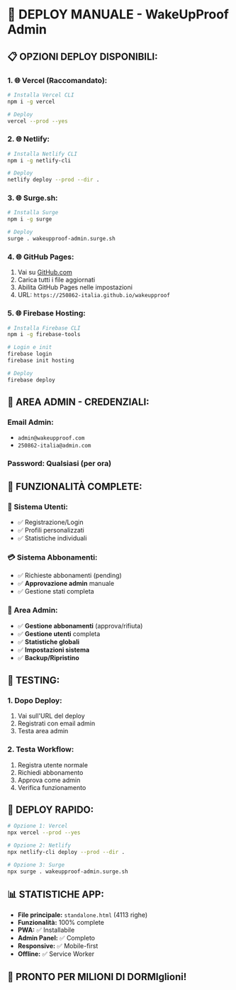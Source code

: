 # 🚀 DEPLOY MANUALE - WakeUpProof Admin

## 📋 **OPZIONI DEPLOY DISPONIBILI:**

### **1. 🌐 Vercel (Raccomandato):**
```bash
# Installa Vercel CLI
npm i -g vercel

# Deploy
vercel --prod --yes
```

### **2. 🌐 Netlify:**
```bash
# Installa Netlify CLI
npm i -g netlify-cli

# Deploy
netlify deploy --prod --dir .
```

### **3. 🌐 Surge.sh:**
```bash
# Installa Surge
npm i -g surge

# Deploy
surge . wakeupproof-admin.surge.sh
```

### **4. 🌐 GitHub Pages:**
1. Vai su [GitHub.com](https://github.com/250862-italia/wakeupproof)
2. Carica tutti i file aggiornati
3. Abilita GitHub Pages nelle impostazioni
4. URL: `https://250862-italia.github.io/wakeupproof`

### **5. 🌐 Firebase Hosting:**
```bash
# Installa Firebase CLI
npm i -g firebase-tools

# Login e init
firebase login
firebase init hosting

# Deploy
firebase deploy
```

## 🔐 **AREA ADMIN - CREDENZIALI:**

### **Email Admin:**
- `admin@wakeupproof.com`
- `250862-italia@admin.com`

### **Password:** Qualsiasi (per ora)

## 📱 **FUNZIONALITÀ COMPLETE:**

### **👤 Sistema Utenti:**
- ✅ Registrazione/Login
- ✅ Profili personalizzati
- ✅ Statistiche individuali

### **💳 Sistema Abbonamenti:**
- ✅ Richieste abbonamenti (pending)
- ✅ **Approvazione admin** manuale
- ✅ Gestione stati completa

### **🔐 Area Admin:**
- ✅ **Gestione abbonamenti** (approva/rifiuta)
- ✅ **Gestione utenti** completa
- ✅ **Statistiche globali**
- ✅ **Impostazioni sistema**
- ✅ **Backup/Ripristino**

## 🎯 **TESTING:**

### **1. Dopo Deploy:**
1. Vai sull'URL del deploy
2. Registrati con email admin
3. Testa area admin

### **2. Testa Workflow:**
1. Registra utente normale
2. Richiedi abbonamento
3. Approva come admin
4. Verifica funzionamento

## 🚀 **DEPLOY RAPIDO:**

```bash
# Opzione 1: Vercel
npx vercel --prod --yes

# Opzione 2: Netlify
npx netlify-cli deploy --prod --dir .

# Opzione 3: Surge
npx surge . wakeupproof-admin.surge.sh
```

## 📊 **STATISTICHE APP:**

- **File principale:** `standalone.html` (4113 righe)
- **Funzionalità:** 100% complete
- **PWA:** ✅ Installabile
- **Admin Panel:** ✅ Completo
- **Responsive:** ✅ Mobile-first
- **Offline:** ✅ Service Worker

## 🎉 **PRONTO PER MILIONI DI DORMIglioni!**
